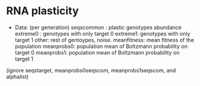 # RNA plasticity 
- Data: 
(per generation)
seqscommon : plastic genotypes abundance 
extreme0 : genotypes with only target 0
extreme1: genotypes with only target 1 
other: rest of gentoypes, noise. 
meanfitness: mean fitness of the population
meanprobs0: population mean of Boltzmann probability on target 0
meanprobs1: population mean of Boltzmann probability on target 1

(ignore seqstarget, meanprobs0seqscom, meanprobs1seqscom, and alphalist)

